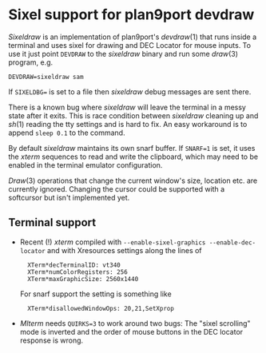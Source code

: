 Sixel support for plan9port devdraw
======================================

*Sixeldraw* is an implementation of plan9port's *devdraw*(1) that runs inside a terminal and uses sixel for drawing and DEC Locator for mouse inputs.
To use it just point `DEVDRAW` to the *sixeldraw* binary and run some *draw*(3) program, e.g.

    DEVDRAW=sixeldraw sam

If `SIXELDBG=` is set to a file then *sixeldraw* debug messages are sent there.

There is a known bug where *sixeldraw* will leave the terminal in a messy state after it exits. This is race condition between *sixeldraw* cleaning up and  *sh*(1) reading the tty settings and is hard to fix.
An easy workaround is to append `sleep 0.1` to the command.

By default *sixeldraw* maintains its own snarf buffer.
If `SNARF=1` is set, it uses the *xterm* sequences to read and write the clipboard, which may need to be enabled in the terminal emulator configuration.

*Draw*(3) operations that change the current window's size, location etc. are currently ignored.
Changing the cursor could be supported with a softcursor but isn't implemented yet.

Terminal support
-----------------

- Recent (!) *xterm* compiled with `--enable-sixel-graphics --enable-dec-locator` and with Xresources settings along the lines of

        XTerm*decTerminalID: vt340
        XTerm*numColorRegisters: 256
        XTerm*maxGraphicSize: 2560x1440

  For snarf support the setting is something like

        XTerm*disallowedWindowOps: 20,21,SetXprop

- *Mlterm* needs `QUIRKS=3` to work around two bugs: The "sixel scrolling" mode is inverted and the order of mouse buttons in the DEC locator response is wrong.
